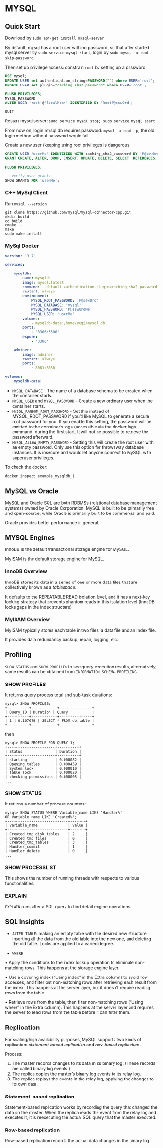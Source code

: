 # MYSQL

## Quick Start

Download by `sudo apt-get install mysql-server`

By default, mysql has a root user with no password, so that after started mysql server by `sudo service mysql start`, login by `sudo mysql -u root --skip-password`.

Then set up privilege access: 
constrain `root` by setting up a password
```sql
USE mysql;
UPDATE USER set authentication_string=PASSWORD("") where USER='root';
UPDATE USER set plugin="caching_sha2_password" where USER='root';

FLUSH PRIVILEGES;
MYSQL_PASSWORD
ALTER USER 'root'@'localhost' IDENTIFIED BY 'RootP@ssw0rd';

QUIT
```

Restart mysql server: `sudo service mysql stop; sudo service mysql start`

From now on, login mysql db requires password: `mysql -u root -p`, the old login method without password would fail.

Create a new user (keeping using root privileges is dangerous)
```sql
CREATE USER 'userMe' IDENTIFIED WITH caching_sha2_password BY 'P@ssw0rdMe';
GRANT CREATE, ALTER, DROP, INSERT, UPDATE, DELETE, SELECT, REFERENCES, RELOAD on *.* TO 'userMe' WITH GRANT OPTION;

FLUSH PRIVILEGES;

-- verify user grants
SHOW GRANTS FOR 'userMe';
```

### C++ MySql Client

Run `mysql --version`

```
git clone https://github.com/mysql/mysql-connector-cpp.git
mkdir build
cd build
cmake ..
make
sudo make install
```

### MySql Docker


```yml
version: '3.7'

services:

    mysqldb:
        name: mysqldb
        image: mysql:latest
        command: --default-authentication-plugin=caching_sha2_password
        restart: always
        environment:
            MYSQL_ROOT_PASSWORD: 'P@ssw0rd'
            MYSQL_DATABASE: 'mysql'
            MYSQL_PASSWORD: 'P@ssw0rdMe'
            MYSQL_USER: 'userMe'
        volumes:
            - mysqldb-data:/home/yuqi/mysql_db
        ports:
            - '3306:3306'
        expose:
            - '3306'

    adminer:
        image: adminer
        restart: always
        ports:
            - 8081:8080

volumes:
    mysqldb-data:
```

* `MYSQL_DATABASE` - The name of a database schema to be created when the container starts.
* `MYSQL_USER` and `MYSQL_PASSWORD` - Create a new ordinary user when the container starts.
* `MYSQL_RANDOM_ROOT_PASSWORD` - Set this instead of MYSQL_ROOT_PASSWORD if you’d like MySQL to generate a secure root password for you. If you enable this setting, the password will be emitted to the container’s logs (accessible via the docker logs command) during the first start. It will not be possible to retrieve the password afterward.
* `MYSQL_ALLOW_EMPTY_PASSWORD` - Setting this will create the root user with an empty password. Only use this option for throwaway database instances. It is insecure and would let anyone connect to MySQL with superuser privileges.

To check the docker:
```bash
docker inspect example_mysqldb_1
```

## MySQL vs Oracle

MySQL and Oracle SQL are both RDBMSs (relational database management systems) owned by Oracle Corporation. MySQL is built to be primarily free and open-source, while Oracle is primarily built to be commercial and paid.

Oracle provides better performance in general.

## MYSQL Engines

InnoDB is the default transactional storage engine for MySQL.

MyISAM is the default storage engine for MySQL.

### InnoDB Overview

InnoDB stores its data in a series of one or more data files that are collectively known as a *tablespace*.

It defaults to the REPEATABLE READ isolation level, and it has a
next-key locking strategy that prevents phantom reads in this isolation level (InnoDB locks gaps in the index structure)

### MyISAM Overview

MyISAM typically stores each table in two files: a data file and an index file.

It provides data redundancy backup, repair, logging, etc.

## Profiling

`SHOW STATUS` and `SHOW PROFILEs` to see query execution results, alternatively, same results can be obtained from `INFORMATION_SCHEMA.PROFILING`

### SHOW PROFILES

It returns query process total and sub-task durations:

```
mysql> SHOW PROFILES;
+----------+------------+---------------+
| Query_ID | Duration | Query           |
+----------+------------+---------------+
| 1 | 0.167679 | SELECT * FROM db.table |
+----------+------------+---------------+
```

then
```
mysql> SHOW PROFILE FOR QUERY 1;
+----------------------+----------+
| Status               | Duration |
+----------------------+----------+
| starting             | 0.000082 |
| Opening tables       | 0.000459 |
| System lock          | 0.000010 |
| Table lock           | 0.000020 |
| checking permissions | 0.000005 |
...
```

### SHOW STATUS

It returns a number of process counters:

```
mysql> SHOW STATUS WHERE Variable_name LIKE 'Handler%'
OR Variable_name LIKE 'Created%';
+----------------------------+-------+
| Variable_name              | Value |
+----------------------------+-------+
| Created_tmp_disk_tables    | 2     |
| Created_tmp_files          | 0     |
| Created_tmp_tables         | 3     |
| Handler_commit             | 1     |
| Handler_delete             | 0     |
...
```

### SHOW PROCESSLIST

This shows the number of running threads with respects to various functionalities.

### EXPLAIN

`EXPLAIN` runs after a SQL query to find detail engine operations.

## SQL Insights

* `ALTER TABLE`: making an empty table with the desired new structure, inserting all the data from the old table into the new one, and deleting the old table. Locks are applied to a varied degree.

* `WHERE`

• Apply the conditions to the index lookup operation to eliminate non-matching
rows. This happens at the storage engine layer.

• Use a covering index (“Using index” in the Extra column) to avoid row accesses,
and filter out non-matching rows after retrieving each result from the index. This
happens at the server layer, but it doesn’t require reading rows from the table.

• Retrieve rows from the table, then filter non-matching rows (“Using where” in the Extra column). This happens at the server layer and requires the server to read rows from the table before it can filter them.

## Replication

For scaling/high availability purposes, MySQL supports two kinds of replication: *statement-based replication* and *row-based
replication*.

Process:
1. The master records changes to its data in its binary log. (These records are called
binary log events.)
2. The replica copies the master’s binary log events to its relay log.
3. The replica replays the events in the relay log, applying the changes to its own data.

### Statement-based replication

Statement-based replication works
by recording the query that changed the data on the master. 
When the replica reads the event from the relay log and executes it, it is reexecuting the actual SQL query that the master executed.

### Row-based replication

Row-based replication records the actual data
changes in the binary log.
